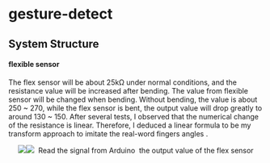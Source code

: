 # gesture-detect

## System Structure
#### flexible sensor
The flex sensor will be about 25kΩ under normal conditions, and the resistance value will be increased after bending. The value from flexible sensor will be changed when bending. Without bending, the value is about 250 ~ 270, while the flex sensor is bent, the output value will drop greatly to around 130 ~ 150. After several tests, I observed that the numerical change of the resistance is linear. Therefore, I deduced a linear formula to be my transform approach to imitate the real-word fingers angles . 


<center class= "half">
  <img src="https://user-images.githubusercontent.com/63724884/218966603-5519da0d-9dc5-428d-9d8b-39d4bb16ea1a.png"><img src="https://user-images.githubusercontent.com/63724884/218967539-14ed7d3c-5ee8-4556-a2c1-6cba7491cc59.png">
  <image 1> Read the signal from Arduino <image 2> the output value of the flex sensor
<center>

